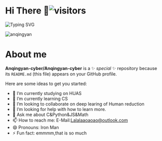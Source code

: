 # Hi There  👋![visitors](https://visitor-badge.imlete.cn/badge?id=github.Anqingyan-cyber&color=blue)

![Typing SVG](https://readme-typing-svg.demolab.com/?lines=Hi!+Here+is+Anqingyan-cyber)

![anqingyan](https://count.getloli.com/get/@:anqingyan?theme=capoo-2)
# About me


**Anqingyan-cyber/Anqingyan-cyber** is a ✨ _special_ ✨ repository because its `README.md` (this file) appears on your GitHub profile.

Here are some ideas to get you started:

- 🔭 I’m currently studying on HUAS 
- 🌱 I’m currently learning CS
- 👯 I’m looking to collaborate on deep learing of Human reduction
- 🤔 I’m looking for help with how to learn more.
- 💬 Ask me about C&Python&JS&Math
- 📫 How to reach me: E-Mail:Lalalaaoaoao@outlook.com
- 😄 Pronouns: Iron Man
- ⚡ Fun fact: emmmm,that is so much

